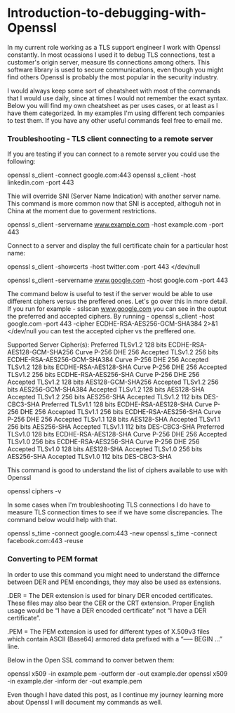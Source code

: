 # Introduction-to-debugging-with-Openssl

In my current role working as a TLS support engineer I work with Openssl constantly. In most ocassions I used it to debug TLS connections, test a customer's origin server, measure tls connections among others. This software library is used to secure communications, even though you might find others Openssl is probably the most popular in the security industry.

I would always keep some sort of cheatsheet with most of the commands that I would use daily, since at times I would not remember the exact syntax.
Below you will find my own cheatsheet as per uses cases, or at least as I have them categorized. In my examples I'm using different tech companies to test them.
If you have any other useful commands feel free to email me.


### Troubleshooting - TLS client connecting to a remote server

If you are testing if you can connect to a remote server you could use the following:

openssl s_client -connect google.com:443
openssl s_client -host linkedin.com -port 443


Thie will override SNI (Server Name Indication) with another server name. This command is more common now that SNI is accepted, althoguh not in China at the moment due to goverment restrictions. 

openssl s_client -servername www.example.com -host example.com -port 443

Connect to a server and display the full certificate chain for a particular host name:

openssl s_client -showcerts -host twitter.com -port 443 </dev/null

openssl s_client -servername www.google.com -host google.com -port 443

The command below is useful to test if the server would be able to use different ciphers versus the preffered ones. Let's go over this in more detail. If you run for example - sslscan www.google.com you can see in the ouptut the preferred and accepted ciphers. By running - openssl s_client -host google.com -port 443 -cipher ECDHE-RSA-AES256-GCM-SHA384 2>&1 </dev/null you can test the accepted cipher vs the preffered one. 

Supported Server Cipher(s):
Preferred TLSv1.2  128 bits  ECDHE-RSA-AES128-GCM-SHA256   Curve P-256 DHE 256
Accepted  TLSv1.2  256 bits  ECDHE-RSA-AES256-GCM-SHA384   Curve P-256 DHE 256
Accepted  TLSv1.2  128 bits  ECDHE-RSA-AES128-SHA          Curve P-256 DHE 256
Accepted  TLSv1.2  256 bits  ECDHE-RSA-AES256-SHA          Curve P-256 DHE 256
Accepted  TLSv1.2  128 bits  AES128-GCM-SHA256
Accepted  TLSv1.2  256 bits  AES256-GCM-SHA384
Accepted  TLSv1.2  128 bits  AES128-SHA
Accepted  TLSv1.2  256 bits  AES256-SHA
Accepted  TLSv1.2  112 bits  DES-CBC3-SHA
Preferred TLSv1.1  128 bits  ECDHE-RSA-AES128-SHA          Curve P-256 DHE 256
Accepted  TLSv1.1  256 bits  ECDHE-RSA-AES256-SHA          Curve P-256 DHE 256
Accepted  TLSv1.1  128 bits  AES128-SHA
Accepted  TLSv1.1  256 bits  AES256-SHA
Accepted  TLSv1.1  112 bits  DES-CBC3-SHA
Preferred TLSv1.0  128 bits  ECDHE-RSA-AES128-SHA          Curve P-256 DHE 256
Accepted  TLSv1.0  256 bits  ECDHE-RSA-AES256-SHA          Curve P-256 DHE 256
Accepted  TLSv1.0  128 bits  AES128-SHA
Accepted  TLSv1.0  256 bits  AES256-SHA
Accepted  TLSv1.0  112 bits  DES-CBC3-SHA

This command is good to understand the list of ciphers available to use with Openssl 

openssl ciphers -v

In some cases when I'm troubleshooting TLS connections I do have to measure TLS connection times to see if we have some discrepancies. 
The command below would help with that.

openssl s_time -connect google.com:443 -new
openssl s_time -connect facebook.com:443 -reuse


### Converting to PEM format 

In order to use this command you might need to understand the differnce between DER and PEM encondings, they may also be used as extensions.

.DER = The DER extension is used for binary DER encoded certificates. These files may also bear the CER or the CRT extension.   Proper English usage would be “I have a DER encoded certificate” not “I have a DER certificate”.

.PEM = The PEM extension is used for different types of X.509v3 files which contain ASCII (Base64) armored data prefixed with a “—– BEGIN …” line.

Below in the Open SSL command to conver betwen them:

openssl x509 -in example.pem -outform der -out example.der
openssl x509 -in example.der -inform der -out example.pem

Even though I have dated this post, as I continue my journey learning more about Openssl I will document my commands as well.


